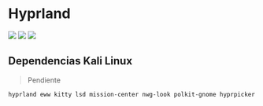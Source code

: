 
# Hyprland
<img src="https://github.com/Aguilar0607/dotfiles/assets/hyprland-1.png">
<img src="https://github.com/Aguilar0607/dotfiles/assets/hyprland-2.png">
<img src="https://github.com/Aguilar0607/dotfiles/assets/hyprland-3.png">

## Dependencias Kali Linux 
> Pendiente

```bash
hyprland eww kitty lsd mission-center nwg-look polkit-gnome hyprpicker networkmanager imagemagik 
```

